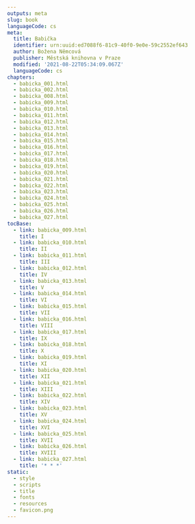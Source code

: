 ```yaml
---
outputs: meta
slug: book
languageCode: cs
meta:
  title: Babička
  identifier: urn:uuid:ed7088f6-81c9-40f0-9e0e-59c2552ef643
  author: Božena Němcová
  publisher: Městská knihovna v Praze
  modified: '2021-08-22T05:34:09.067Z'
  languageCode: cs
chapters:
  - babicka_001.html
  - babicka_002.html
  - babicka_008.html
  - babicka_009.html
  - babicka_010.html
  - babicka_011.html
  - babicka_012.html
  - babicka_013.html
  - babicka_014.html
  - babicka_015.html
  - babicka_016.html
  - babicka_017.html
  - babicka_018.html
  - babicka_019.html
  - babicka_020.html
  - babicka_021.html
  - babicka_022.html
  - babicka_023.html
  - babicka_024.html
  - babicka_025.html
  - babicka_026.html
  - babicka_027.html
tocBase:
  - link: babicka_009.html
    title: I
  - link: babicka_010.html
    title: II
  - link: babicka_011.html
    title: III
  - link: babicka_012.html
    title: IV
  - link: babicka_013.html
    title: V
  - link: babicka_014.html
    title: VI
  - link: babicka_015.html
    title: VII
  - link: babicka_016.html
    title: VIII
  - link: babicka_017.html
    title: IX
  - link: babicka_018.html
    title: X
  - link: babicka_019.html
    title: XI
  - link: babicka_020.html
    title: XII
  - link: babicka_021.html
    title: XIII
  - link: babicka_022.html
    title: XIV
  - link: babicka_023.html
    title: XV
  - link: babicka_024.html
    title: XVI
  - link: babicka_025.html
    title: XVII
  - link: babicka_026.html
    title: XVIII
  - link: babicka_027.html
    title: '* * *'
static:
  - style
  - scripts
  - title
  - fonts
  - resources
  - favicon.png
---
```

